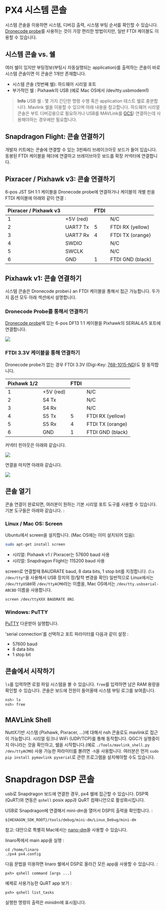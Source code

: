 # PX4 시스템 콘솔

시스템 콘솔을 이용하면 시스템, 디버깅 출력, 시스템 부팅 순서를 확인할 수 있습니다. [Dronecode probe](http://nicadrone.com/index.php?id_product=65&controller=product)를 사용하는 것이 가장 편리한 방법이지만, 일반 FTDI 케이블도 이용할 수 있습니다.

## 시스템 콘솔 vs. 쉘

여러 쉘이 있지만 부팅정보(부팅시 자동실행되는 application)를 출력하는 콘솔이 바로 시스템 콘솔이면 이 콘솔은 1개만 존재합니다.

  * 시스템 콘솔 (첫번째 쉘): 하드웨어 시리얼 포트
  * 부가적인 쉘 : Pixhawk의 USB (예로 Mac OS에서 /dev/tty.usbmodem1)

> **Info**
> USB 쉘 : 몇 가지 간단한 명령 수행 혹은 application 테스트
> 쉘로 충분합니다. Mavlink 쉘을 이용할 수 있으며 아래 내용을 참고합니다.
> 하드웨어 시리얼 콘솔은 부트 디버깅용으로 필요하거나 USB를 MAVLink를
> [GCS](../qgc/README.md)) 연결하는데 사용해야하는 경우에만 필요합니다.

## Snapdragon Flight: 콘솔 연결하기

개발자 키트에는 콘솔에 연결할 수 있는 3핀짜리 브레이크아웃 보드가 들어 있습니다. 동봉된 FTDI 케이블을 헤더에 연결하고 브레이브아웃 보드를 확장 커넥터에 연결합니다.

## Pixracer / Pixhawk v3: 콘솔 연결하기

6-pos JST SH 1:1 케이블을 Dronecode probe에 연결하거나 케이블의 개별 핀을 FTDI 케이블에 아래와 같이 연결 :

| Pixracer / Pixhawk v3  |         | FTDI    |        |
| -- | -- | -- | -- |
|1         | +5V (red)     |         | N/C    |
|2         | UART7 Tx      | 5       | FTDI RX (yellow)  |
|3         | UART7 Rx      | 4       | FTDI TX (orange)  |
|4         | SWDIO      |         | N/C   |
|5         | SWCLK      |         | N/C   |
|6         | GND     | 1       | FTDI GND (black)   |

## Pixhawk v1: 콘솔 연결하기

시스템 콘솔은 Dronecode probe나 an FTDI 케이블을 통해서 접근 가능합니다. 두가지 옵션 모두 아래 섹션에서 설명합니다.

### Dronecode Probe를 통해서 연결하기

[Dronecode probe](http://nicadrone.com/index.php?id_product=65&controller=product)에 있는 6-pos DF13 1:1 케이블을 Pixhawk의 SERIAL4/5 포트에 연결합니다.

![](../../assets/console/dronecode_probe.jpg)

### FTDI 3.3V 케이블을 통해 연결하기

Dronecode probe가 없는 경우 FTDI 3.3V (Digi-Key: [768-1015-ND](http://www.digikey.com/product-detail/en/TTL-232R-3V3/768-1015-ND/1836393))도 잘 동작합니다.

| Pixhawk 1/2  |         | FTDI    |        |
| -- | -- | -- | -- |
|1         | +5V (red)     |         | N/C    |
|2         | S4 Tx      |         | N/C   |
|3         | S4 Rx      |         | N/C   |
|4         | S5 Tx      | 5       | FTDI RX (yellow)   |
|5         | S5 Rx      | 4       | FTDI TX (orange)   |
|6         | GND     | 1       | FTDI GND (black)   |

커넥터 핀아웃은 아래와 같습니다.

![](../../assets/console/console_connector.jpg)

연결을 마치면 아래와 같습니다.

![](../../assets/console/console_debug.jpg)

## 콘솔 열기

콘솔 연결이 완료되면, 여러분이 원하는 기본 시리얼 포트 도구를 사용할 수 있습니다. 기본 도구들은 아래와 같습니다. :

### Linux / Mac OS: Screen

Ubuntu에서 screen을 설치합니다. (Mac OS에는 이미 설치되어 있음):

<div class="host-code"></div>

```bash
sudo apt-get install screen
```

  * 시리얼: Pixhawk v1 / Pixracer는 57600 baud 사용
  * 시리얼: Snapdragon Flight는 115200 baud 사용

screen로 연결할때 BAUDRATE baud, 8 data bits, 1 stop bit를 지정합니다. (`ls /dev/tty*`을 사용해서 USB 장치의 장/탈착 변경을 확인) 일반적으로 Linux에서는 `/dev/ttyUSB0`와 `/dev/ttyACM0`라는 이름을, Mac OS에서는 `/dev/tty.usbserial-ABCBD` 이름을 사용합니다.

<div class="host-code"></div>

```bash
screen /dev/ttyXXX BAUDRATE 8N1
```

### Windows: PuTTY

[PuTTY](http://www.chiark.greenend.org.uk/~sgtatham/putty/download.html) 다운받아 실행합니다.

'serial connection'를 선택하고 포트 파라미터를 다음과 같이 설정 :

  * 57600 baud
  * 8 data bits
  * 1 stop bit

## 콘솔에서 시작하기

`ls`를 입력하면 로컬 파일 시스템을 볼 수 있습니다. `free`를 입력하면 남은 RAM 용량을 확인할 수 있습니다. 콘솔은 보드에 전원이 들어올때 시스템 부팅 로그를 보여줍니다.

```bash
nsh> ls
nsh> free
```

## MAVLink Shell
NuttX기반 시스템 (Pixhawk, Pixracer, ...)에 대해서 nsh 콘솔로도 mavlink로 접근이 가능합니다. 시리얼 링크나 WiFi (UDP/TCP)를 통해 동작합니다. QGC가 실행중이지 아니라는 것을 확인하고, 쉘을 시작합니다.(예로 `./Tools/mavlink_shell.py /dev/ttyACM0`) 사용 가능한 파라미터를 볼려면 `-h`을 사용합니다. 여러분은 먼저 `sudo pip install pymavlink pyserial`로 관련 프로그램을 설치해야할 수도 있습니다.

# Snapdragon DSP 콘솔
usb로 Snapdragon 보드에 연결한 경우, px4 쉘에 접근할 수 있습니다. DSP쪽(QuRT)와 연동은 `qshell` posix app과 QuRT 컴패니언으로 활성화시킵니다.

USB로 Snapdragon에 연결해서 mini-dm을 열어서 DSP의 출력을 확인합니다. :
```
${HEXAGON_SDK_ROOT}/tools/debug/mini-dm/Linux_Debug/mini-dm
```

참고: 대안으로 특별히 Mac에서는 [nano-dm](https://github.com/kevinmehall/nano-dm)을 사용할 수 있습니다.

linaro쪽에서 main app을 실행 :
```
cd /home/linaro
./px4 px4.config
```

다음 문법을 이용하면 linaro 쉘에서 DSP로 올라간 모든 app을 사용할 수 있습니다. :
```
pxh> qshell command [args ...]
```

예제로 사용가능한 QuRT app 보기 :
```
pxh> qshell list_tasks
```

실행한 명령의 출력은 minidm에 표시됩니다.
